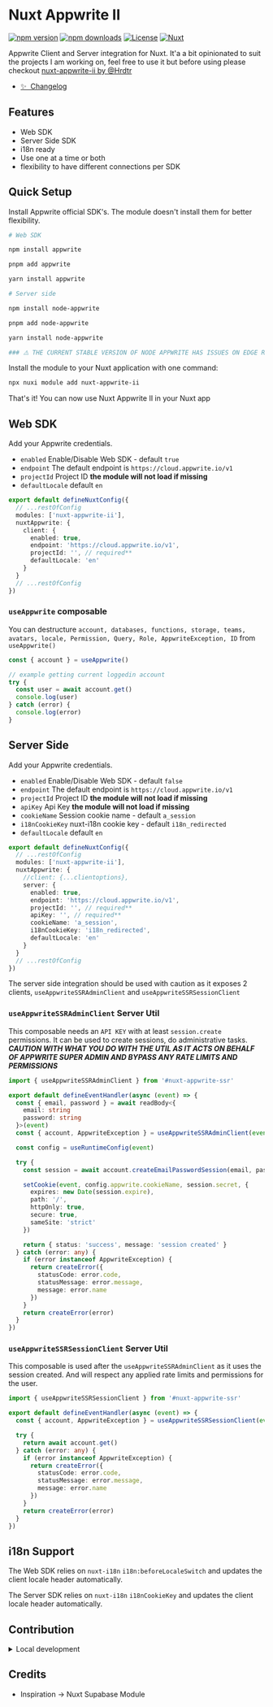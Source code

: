 # Nuxt Appwrite II

[![npm version][npm-version-src]][npm-version-href]
[![npm downloads][npm-downloads-src]][npm-downloads-href]
[![License][license-src]][license-href]
[![Nuxt][nuxt-src]][nuxt-href]

Appwrite Client and Server integration for Nuxt. It'a a bit opinionated to suit the projects I am working on, feel free to use it but before using please checkout [nuxt-appwrite-ii by @Hrdtr](https://nuxt.com/modules/appwrite)

- [✨ &nbsp;Changelog](/CHANGELOG.md)
  <!-- - [🏀 Online playground](https://stackblitz.com/github/your-org/nuxt-appwrite-ii?file=playground%2Fapp.vue) -->
  <!-- - [📖 &nbsp;Documentation](https://example.com) -->

## Features

- Web SDK
- Server Side SDK
- i18n ready
- Use one at a time or both
- flexibility to have different connections per SDK

## Quick Setup

Install Appwrite official SDK's. The module doesn't install them for better flexibility.

```bash
# Web SDK

npm install appwrite

pnpm add appwrite

yarn install appwrite

# Server side

npm install node-appwrite

pnpm add node-appwrite

yarn install node-appwrite

### ⚠️ THE CURRENT STABLE VERSION OF NODE APPWRITE HAS ISSUES ON EDGE RUNTIMES. TEMPORARY WORKAROUND IS TO INSTALL node-appwrite@next WILL FIX THE ISSUE ⚠️ ###
```

Install the module to your Nuxt application with one command:

```bash
npx nuxi module add nuxt-appwrite-ii
```

That's it! You can now use Nuxt Appwrite II in your Nuxt app

## Web SDK

Add your Appwrite credentials.

- `enabled` Enable/Disable Web SDK - default `true`
- `endpoint` The default endpoint is `https://cloud.appwrite.io/v1`
- `projectId` Project ID **the module will not load if missing**
- `defaultLocale` default `en`

```ts
export default defineNuxtConfig({
  // ...restOfConfig
  modules: ['nuxt-appwrite-ii'],
  nuxtAppwrite: {
    client: {
      enabled: true,
      endpoint: 'https://cloud.appwrite.io/v1',
      projectId: '', // required**
      defaultLocale: 'en'
    }
  }
  // ...restOfConfig
})
```

### `useAppwrite` composable

You can destructure `account, databases, functions, storage, teams, avatars, locale, Permission, Query, Role, AppwriteException, ID` from `useAppwrite()`

```ts
const { account } = useAppwrite()

// example getting current loggedin account
try {
  const user = await account.get()
  console.log(user)
} catch (error) {
  console.log(error)
}
```

## Server Side

Add your Appwrite credentials.

- `enabled` Enable/Disable Web SDK - default `false`
- `endpoint` The default endpoint is `https://cloud.appwrite.io/v1`
- `projectId` Project ID **the module will not load if missing**
- `apiKey` Api Key **the module will not load if missing**
- `cookieName` Session cookie name - default `a_session`
- `i18nCookieKey` nuxt-i18n cookie key - default `i18n_redirected`
- `defaultLocale` default `en`

```ts
export default defineNuxtConfig({
  // ...restOfConfig
  modules: ['nuxt-appwrite-ii'],
  nuxtAppwrite: {
    //client: {...clientoptions},
    server: {
      enabled: true,
      endpoint: 'https://cloud.appwrite.io/v1',
      projectId: '', // required**
      apiKey: '', // required**
      cookieName: 'a_session',
      i18nCookieKey: 'i18n_redirected',
      defaultLocale: 'en'
    }
  }
  // ...restOfConfig
})
```

The server side integration should be used with caution as it exposes 2 clients, `useAppwriteSSRAdminClient` and `useAppwriteSSRSessionClient`

### `useAppwriteSSRAdminClient` Server Util

This composable needs an `API KEY` with at least `session.create` permissions. It can be used to create sessions,
do administrative tasks. _**CAUTION WITH WHAT YOU DO WITH THE UTIL AS IT ACTS ON BEHALF OF APPWRITE SUPER ADMIN AND BYPASS ANY RATE LIMITS AND PERMISSIONS**_

```ts
import { useAppwriteSSRAdminClient } from '#nuxt-appwrite-ssr'

export default defineEventHandler(async (event) => {
  const { email, password } = await readBody<{
    email: string
    password: string
  }>(event)
  const { account, AppwriteException } = useAppwriteSSRAdminClient(event)

  const config = useRuntimeConfig(event)

  try {
    const session = await account.createEmailPasswordSession(email, password)

    setCookie(event, config.appwrite.cookieName, session.secret, {
      expires: new Date(session.expire),
      path: '/',
      httpOnly: true,
      secure: true,
      sameSite: 'strict'
    })

    return { status: 'success', message: 'session created' }
  } catch (error: any) {
    if (error instanceof AppwriteException) {
      return createError({
        statusCode: error.code,
        statusMessage: error.message,
        message: error.name
      })
    }
    return createError(error)
  }
})
```

### `useAppwriteSSRSessionClient` Server Util

This composable is used after the `useAppwriteSSRAdminClient` as it uses the session created. And will respect any applied rate limits and permissions for the user.

```ts
import { useAppwriteSSRSessionClient } from '#nuxt-appwrite-ssr'

export default defineEventHandler(async (event) => {
  const { account, AppwriteException } = useAppwriteSSRSessionClient(event)

  try {
    return await account.get()
  } catch (error: any) {
    if (error instanceof AppwriteException) {
      return createError({
        statusCode: error.code,
        statusMessage: error.message,
        message: error.name
      })
    }
    return createError(error)
  }
})
```

## i18n Support

The Web SDK relies on `nuxt-i18n` `i18n:beforeLocaleSwitch` and updates the client locale header automatically.

The Server SDK relies on `nuxt-i18n` `i18nCookieKey` and updates the client locale header automatically.

## Contribution

<details>
  <summary>Local development</summary>
  
  ```bash
  # Install dependencies
  npm install
  
  # Generate type stubs
  npm run dev:prepare
  
  # Develop with the playground
  npm run dev
  
  # Build the playground
  npm run dev:build
  
  # Run ESLint
  npm run lint
  
  # Run Vitest
  npm run test
  npm run test:watch
  
  # Release new version
  npm run release
  ```

</details>

## Credits

- Inspiration -> Nuxt Supabase Module

<!-- Badges -->

[npm-version-src]: https://img.shields.io/npm/v/nuxt-appwrite-ii/latest.svg?style=flat&colorA=020420&colorB=00DC82
[npm-version-href]: https://npmjs.com/package/nuxt-appwrite-ii
[npm-downloads-src]: https://img.shields.io/npm/dm/nuxt-appwrite-ii.svg?style=flat&colorA=020420&colorB=00DC82
[npm-downloads-href]: https://npmjs.com/package/nuxt-appwrite-ii
[license-src]: https://img.shields.io/npm/l/nuxt-appwrite-ii.svg?style=flat&colorA=020420&colorB=00DC82
[license-href]: https://npmjs.com/package/nuxt-appwrite-ii
[nuxt-src]: https://img.shields.io/badge/Nuxt-020420?logo=nuxt.js
[nuxt-href]: https://nuxt.com
